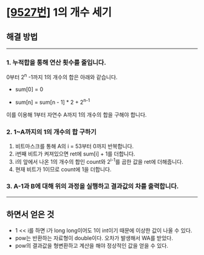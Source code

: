 # [[9527번]](https://www.acmicpc.net/problem/9527) 1의 개수 세기 

## 해결 방법
---
### 1. 누적합을 통해 연산 횟수를 줄입니다.

0부터 2<sup>n</sup> -1까지 1의 개수의 합은 아래와 같습니다.

- sum[0] = 0

- sum[n] = sum[n - 1] * 2 + 2<sup>n-1</sup>

이를 이용해 1부터 자연수 A까지 1의 개수의 합을 구해야 합니다.

### 2. 1~A까지의 1의 개수의 합 구하기

1. 비트마스크를 통해 A의 i = 53부터 0까지 반복합니다.
2. i번째 비트가 켜져있으면 ret에 sum[i] + 1를 더합니다.
3. i의 앞에서 나온 1의 개수의 합인 count와 2<sup>i-1</sup>를 곱한 값을 ret에 더해줍니다.
4. 현재 비트가 1이므로 count에 1을 더합니다.

### 3. A-1과 B에 대해 위의 과정을 실행하고 결과값의 차를 출력합니다.

---

## 하면서 얻은 것
- 1 << i를 하면 i가 long long이어도 1이 int이기 때문에 이상한 값이 나올 수 있다.
- pow는 반환하는 자료형이 double이다. 오차가 발생해서 WA를 받았다. 
- pow의 결과값을 형변환하고 계산을 해야 정상적인 값을 얻을 수 있다.